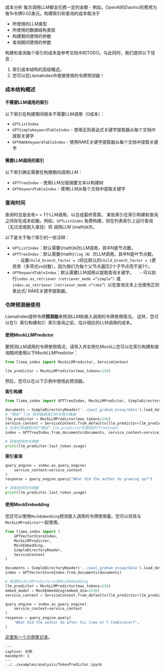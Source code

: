 成本分析
每次调用LLM都会花费一定的金额 - 例如，OpenAI的Davinci的费用为每1k令牌0.02美元。构建索引和查询的成本取决于
- 所使用的LLM类型
- 所使用的数据结构类型
- 构建期间使用的参数
- 查询期间使用的参数

构建和查询每个索引的成本是参考文档中的TODO。与此同时，我们提供以下信息：

1. 索引成本结构的高级概述。
2. 您可以在LlamaIndex中直接使用的令牌预测器！

### 成本结构概述

#### 不需要LLM调用的索引
以下索引在构建期间根本不需要LLM调用（0成本）：
- `GPTListIndex`
- `GPTSimpleKeywordTableIndex` - 使用正则表达式关键字提取器从每个文档中提取关键字
- `GPTRAKEKeywordTableIndex` - 使用RAKE关键字提取器从每个文档中提取关键字

#### 需要LLM调用的索引
以下索引确实需要在构建期间调用LLM：
- `GPTTreeIndex` - 使用LLM分层摘要文本以构建树
- `GPTKeywordTableIndex` - 使用LLM从每个文档中提取关键字

### 查询时间

查询时总是会有> = 1个LLM调用，以合成最终答案。
某些索引在索引构建和查询之间存在成本权衡。例如，`GPTListIndex`
免费构建，但在列表索引上运行查询（无过滤或嵌入查找）将
调用LLM {math}`N`次。

以下是关于每个索引的一些注释：
- `GPTListIndex`：默认需要{math}`N`次LLM调用，其中N是节点数。
- `GPTTreeIndex`：默认需要{math}`\log（N）`次LLM调用，其中N是叶节点数。
    - 设置`child_branch_factor = 2`将比默认的`child_branch_factor = 1`更昂贵（多项式vs对数），因为我们为每个父节点遍历2个子节点而不是1个。
- `GPTKeywordTableIndex`：默认需要LLM调用以提取查询关键字。
    - 可以执行`index.as_retriever（retriever_mode =“simple”）`或`index.as_retriever（retriever_mode =“rake”）`以在查询文本上也使用正则表达式/ RAKE关键字提取器。

### 令牌预测器使用

LlamaIndex提供令牌**预测器**来预测LLM和嵌入调用的令牌使用情况。
这样，您可以在1）索引构建和2）索引查询之前，估计相应的LLM调用的成本。

#### 使用MockLLMPredictor

要预测LLM调用的令牌使用情况，请导入并实例化MockLL您可以在索引构建和查询期间使用以下MockLLMPredictor：
```python
from llama_index import MockLLMPredictor, ServiceContext

llm_predictor = MockLLMPredictor(max_tokens=256)
```
然后，您可以在以下示例中使用此预测器。

**索引构建**
```python
from llama_index import GPTTreeIndex, MockLLMPredictor, SimpleDirectoryReader

documents = SimpleDirectoryReader('../paul_graham_essay/data').load_data()
# “模拟” llm 预测器是我们的令牌计数器
llm_predictor = MockLLMPredictor(max_tokens=256)
service_context = ServiceContext.from_defaults(llm_predictor=llm_predictor)
# 在索引构建期间将“模拟” llm_predictor传递到GPTTreeIndex
index = GPTTreeIndex.from_documents(documents, service_context=service_context)

# 获取使用的令牌数
print(llm_predictor.last_token_usage)
```

**索引查询**

```python
query_engine = index.as_query_engine(
    service_context=service_context
)
response = query_engine.query("What did the author do growing up?")

# 获取使用的令牌数
print(llm_predictor.last_token_usage)
```

#### 使用MockEmbedding

您还可以使用`MockEmbedding`预测嵌入调用的令牌使用量。您可以将其与`MockLLMPredictor`一起使用。

```python
from llama_index import (
    GPTVectorStoreIndex,
    MockLLMPredictor,
    MockEmbedding,
    SimpleDirectoryReader,
    ServiceContext
)

documents = SimpleDirectoryReader('../paul_graham_essay/data').load_data()
index = GPTVectorStoreIndex.from_documents(documents)

# 指定MockLLMPredictor以及MockEmbedding
llm_predictor = MockLLMPredictor(max_tokens=256)
embed_model = MockEmbedding(embed_dim=1536)
service_context = ServiceContext.from_defaults(llm_predictor=llm_predictor, embed_model=embed_model)

query_engine = index.as_query_engine(
    service_context=service_context
)
response = query_engine.query(
    "What did the author do after his time at Y Combinator?",
)
```

[这里有一个示例笔记本](https://github.com/jerryjliu/llama_index/blob/main/docs/examples/analysis/TokenPredictor.ipynb)。

```{toctree}
---
caption: 示例
maxdepth: 1
---
../../examples/analysis/TokenPredictor.ipynb
```
